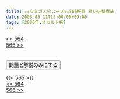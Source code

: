 ```yaml
---
title: ★★ウミガメのスープ★★565杯目 緋い林檎煮味
date: 2006-05-11T12:00:00+09:00
tags: [2006年,オカルト板]
---
```

<div class="th_left"><a href="../564"><< 564</a></div>
<div class="th_right"><a href="../566">566 >></a></div>
<br><br>
<script src="../../js/cupsoup.js"></script>
<form>
<input type="button" value="問題と解説のみにする" onClick="toggleCupsoup()">
</form>
{{< 565 >}}
<div class="th_left"><a href="../564"><< 564</a></div>
<div class="th_right"><a href="../566">566 >></a></div>
